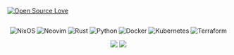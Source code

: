 [![Open Source Love](https://badges.frapsoft.com/os/v1/open-source.svg?v=102)](https://opensource.org/)

<div align="center">
  
##

![NixOS](https://img.shields.io/badge/OS-Arch%20Linux-informational?style=flat&logo=archlinux&logoColor=white&color=326CE5)
![Neovim](https://img.shields.io/badge/Editor-Neovim-informational?style=flat&logo=neovim&logoColor=white&color=326CE5)
![Rust](https://img.shields.io/badge/Code-Rust-informational?style=flat&logo=rust&logoColor=white&color=326CE5)
![Python](https://img.shields.io/badge/Code-Python-informational?style=flat&logo=python&logoColor=white&color=326CE5)
![Docker](https://img.shields.io/badge/Tools-Docker-informational?style=flat&logo=docker&logoColor=white&color=326CE5)
![Kubernetes](https://img.shields.io/badge/Tools-K8s-informational?style=flat&logo=kubernetes&logoColor=white&color=326CE5)
![Terraform](https://img.shields.io/badge/Tools-Terraform-informational?style=flat&logo=terraform&logoColor=white&color=326CE5)

<div align="center" style="flex: 1;  flex-direction: column; width: 100%">
  <div style="flex: 1; flex-direction: row; width: 100%">
    <img src="https://github-readme-stats-nu-ten-26.vercel.app/api?username=lafayettegabe&theme=tokyonight&show_icons=true&count_private=true&include_all_commits=true&hide_title=true"/>
    <img src="https://github-readme-stats-nu-ten-26.vercel.app/api/top-langs/?username=lafayettegabe&theme=tokyonight&layout=compact&include_all_commits=true&hide=jupyter%20notebook,makefile,css,html,ejs,lua&langs_count=6" />
    </div>
</div>
